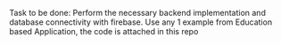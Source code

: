 Task to be done: 
Perform the necessary backend implementation and database connectivity with firebase. Use any 1 example from Education based Application, the code is attached in this repo

